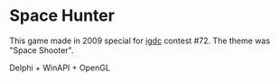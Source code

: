 Space Hunter
===================

This game made in 2009 special for [igdc](http://igdc.ru/) contest #72. The theme was "Space Shooter".

Delphi + WinAPI + OpenGL

